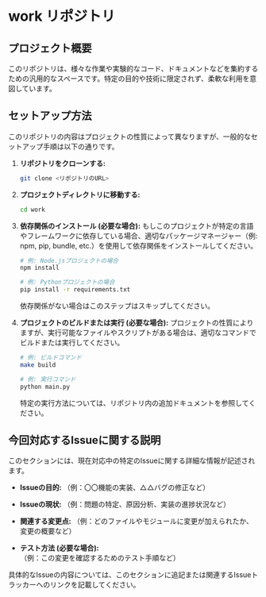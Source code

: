# work リポジトリ

## プロジェクト概要

このリポジトリは、様々な作業や実験的なコード、ドキュメントなどを集約するための汎用的なスペースです。特定の目的や技術に限定されず、柔軟な利用を意図しています。

## セットアップ方法

このリポジトリの内容はプロジェクトの性質によって異なりますが、一般的なセットアップ手順は以下の通りです。

1.  **リポジトリをクローンする:**
    ```bash
    git clone <リポジトリのURL>
    ```

2.  **プロジェクトディレクトリに移動する:**
    ```bash
    cd work
    ```

3.  **依存関係のインストール (必要な場合):**
    もしこのプロジェクトが特定の言語やフレームワークに依存している場合、適切なパッケージマネージャー（例: npm, pip, bundle, etc.）を使用して依存関係をインストールしてください。
    ```bash
    # 例: Node.jsプロジェクトの場合
    npm install

    # 例: Pythonプロジェクトの場合
    pip install -r requirements.txt
    ```
    依存関係がない場合はこのステップはスキップしてください。

4.  **プロジェクトのビルドまたは実行 (必要な場合):**
    プロジェクトの性質によりますが、実行可能なファイルやスクリプトがある場合は、適切なコマンドでビルドまたは実行してください。
    ```bash
    # 例: ビルドコマンド
    make build

    # 例: 実行コマンド
    python main.py
    ```
    特定の実行方法については、リポジトリ内の追加ドキュメントを参照してください。

## 今回対応するIssueに関する説明

このセクションには、現在対応中の特定のIssueに関する詳細な情報が記述されます。

*   **Issueの目的:**
    （例：〇〇機能の実装、△△バグの修正など）

*   **Issueの現状:**
    （例：問題の特定、原因分析、実装の進捗状況など）

*   **関連する変更点:**
    （例：どのファイルやモジュールに変更が加えられたか、変更の概要など）

*   **テスト方法 (必要な場合):**
    （例：この変更を確認するためのテスト手順など）

具体的なIssueの内容については、このセクションに追記または関連するIssueトラッカーへのリンクを記載してください。